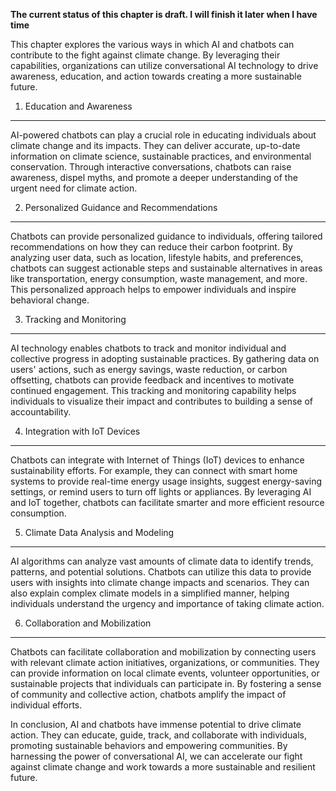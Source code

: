 **The current status of this chapter is draft. I will finish it later when I have time**

This chapter explores the various ways in which AI and chatbots can contribute to the fight against climate change. By leveraging their capabilities, organizations can utilize conversational AI technology to drive awareness, education, and action towards creating a more sustainable future.

1. Education and Awareness
--------------------------

AI-powered chatbots can play a crucial role in educating individuals about climate change and its impacts. They can deliver accurate, up-to-date information on climate science, sustainable practices, and environmental conservation. Through interactive conversations, chatbots can raise awareness, dispel myths, and promote a deeper understanding of the urgent need for climate action.

2. Personalized Guidance and Recommendations
--------------------------------------------

Chatbots can provide personalized guidance to individuals, offering tailored recommendations on how they can reduce their carbon footprint. By analyzing user data, such as location, lifestyle habits, and preferences, chatbots can suggest actionable steps and sustainable alternatives in areas like transportation, energy consumption, waste management, and more. This personalized approach helps to empower individuals and inspire behavioral change.

3. Tracking and Monitoring
--------------------------

AI technology enables chatbots to track and monitor individual and collective progress in adopting sustainable practices. By gathering data on users' actions, such as energy savings, waste reduction, or carbon offsetting, chatbots can provide feedback and incentives to motivate continued engagement. This tracking and monitoring capability helps individuals to visualize their impact and contributes to building a sense of accountability.

4. Integration with IoT Devices
-------------------------------

Chatbots can integrate with Internet of Things (IoT) devices to enhance sustainability efforts. For example, they can connect with smart home systems to provide real-time energy usage insights, suggest energy-saving settings, or remind users to turn off lights or appliances. By leveraging AI and IoT together, chatbots can facilitate smarter and more efficient resource consumption.

5. Climate Data Analysis and Modeling
-------------------------------------

AI algorithms can analyze vast amounts of climate data to identify trends, patterns, and potential solutions. Chatbots can utilize this data to provide users with insights into climate change impacts and scenarios. They can also explain complex climate models in a simplified manner, helping individuals understand the urgency and importance of taking climate action.

6. Collaboration and Mobilization
---------------------------------

Chatbots can facilitate collaboration and mobilization by connecting users with relevant climate action initiatives, organizations, or communities. They can provide information on local climate events, volunteer opportunities, or sustainable projects that individuals can participate in. By fostering a sense of community and collective action, chatbots amplify the impact of individual efforts.

In conclusion, AI and chatbots have immense potential to drive climate action. They can educate, guide, track, and collaborate with individuals, promoting sustainable behaviors and empowering communities. By harnessing the power of conversational AI, we can accelerate our fight against climate change and work towards a more sustainable and resilient future.

